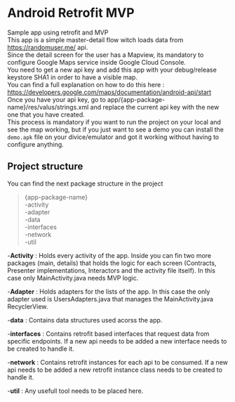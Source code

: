 # Android Retrofit MVP
Sample app using retrofit and MVP  
This app is a simple master-detail flow witch loads data from https://randomuser.me/ api.  
Since the detail screen for the user has a Mapview, its mandatory to configure Google Maps service inside Google Cloud Console.  
You need to get a new api key and add this app with your debug/release keystore SHA1 in order to have a visible map.  
You can find a full explanation on how to do this here : https://developers.google.com/maps/documentation/android-api/start  
Once you have your api key, go to app/{app-package-name}/res/valus/strings.xml and replace the current api key with the new one that you have created.  
This process is mandatory if you want to run the project on your local and see the map working, but if you just want to see a demo you can install the `demo.apk` file on your divice/emulator and got it working without having to configure anything.


## Project structure

You can find the next package structure in the project

>{app-package-name}  
		-activity  
		-adapter  
		-data  
		-interfaces  
		-network  
		-util  

-**Activity** : Holds every activity of the app. Inside you can fin two more packages (main, details) that holds the logic
for each screen (Contracts, Presenter implementations, Interactors and the activity file itself). In this case only  MainActivity.java needs MVP logic.  

-**Adapter** : Holds adapters for the lists of the app. In this case the only adapter used is UsersAdapters.java that manages the MainActivity.java RecyclerView.  

-**data** : Contains data structures used acorss the app.  

-**interfaces** : Contains retrofit based interfaces that request data from specific endpoints. If a new api needs to be added a new interface needs to be created to handle it.  

-**network** : Contains retrofit instances for each api to be consumed. If a new api needs to be added a new retrofit instance class needs to be created to handle it.  

-**util** : Any usefull tool needs to be placed here.